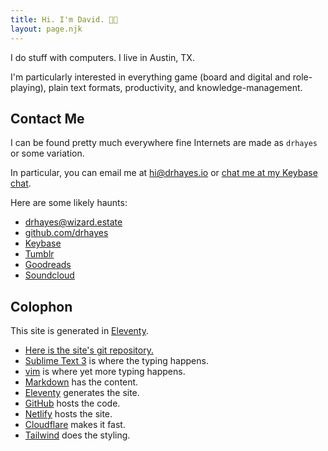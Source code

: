 ```yaml
---
title: Hi. I'm David. 👋🏽
layout: page.njk
---
```


I do stuff with computers. I live in Austin, TX.

I'm particularly interested in everything game (board and digital and role-playing), plain text formats, productivity, and knowledge-management.

## Contact Me

I can be found pretty much everywhere fine Internets are made as `drhayes` or some variation.

In particular, you can email me at <hi@drhayes.io> or [chat me at my Keybase chat][keybasechat].

Here are some likely haunts:

* <a href="https://wizard.estate/drhayes" rel="me">drhayes@wizard.estate</a>
* <a href="https://github.com/drhayes" rel="me">github.com/drhayes</a>
* <a href="https://keybase.io/drhayes" rel="me">Keybase</a>
* <a href="https://drhayes.tumblr.com" rel="me">Tumblr</a>
* <a href="https://www.goodreads.com/drhayes" rel="me">Goodreads</a>
* <a href="https://soundcloud.com/drhayes" rel="me">Soundcloud</a>

## Colophon

This site is generated in [Eleventy].

* [Here is the site's git repository.][site]
* [Sublime Text 3][sublime] is where the typing happens.
* [vim] is where yet more typing happens.
* [Markdown] has the content.
* [Eleventy] generates the site.
* [GitHub] hosts the code.
* [Netlify] hosts the site.
* [Cloudflare] makes it fast.
* [Tailwind] does the styling.

[site]: https://github.com/drhayes/drhayes.io
[sublime]: https://www.sublimetext.com/3
[vim]: https://www.vim.org/
[markdown]: https://daringfireball.net/projects/markdown/
[eleventy]: https://www.11ty.dev
[github]: https://github.com/
[netlify]: https://www.netlify.com/
[cloudflare]: https://www.cloudflare.com/
[telegram]: https://t.me/drhayes
[keybasechat]: https://keybase.io/drhayes/chat
[tailwind]: https://tailwindcss.com
